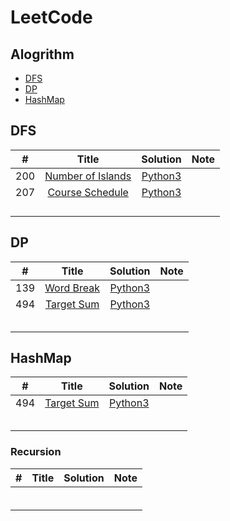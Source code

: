 # LeetCode

## Alogrithm

* [DFS](https://github.com/allenzdd/LeetCode#DFS)
* [DP](https://github.com/allenzdd/LeetCode#DP)
* [HashMap](https://github.com/allenzdd/LeetCode#HashMap)

## DFS

|  #   |                            Title                             |            Solution            | Note |
| :--: | :----------------------------------------------------------: | :----------------------------: | :--: |
| 200  | [Number of Islands](https://leetcode.com/problems/number-of-islands/) | [Python3](./Code/Q200/Q200.py) |      |
| 207  | [Course Schedule](https://leetcode.com/problems/course-schedule/) | [Python3](./Code/Q207/Q207.py) |      |
|      |                                                              |                                |      |
|      |                                                              |                                |      |
|      |                                                              |                                |      |
|      |                                                              |                                |      |

## DP

|  #   |                          Title                          |            Solution            | Note |
| :--: | :-----------------------------------------------------: | :----------------------------: | :--: |
| 139  | [Word Break](https://leetcode.com/problems/word-break/) | [Python3](./Code/Q139/Q139.py) |      |
| 494  | [Target Sum](https://leetcode.com/problems/target-sum/) | [Python3](./Code/Q494/Q494.py) |      |
|      |                                                         |                                |      |
|      |                                                         |                                |      |
|      |                                                         |                                |      |
|      |                                                         |                                |      |
|      |                                                         |                                |      |

## HashMap

|  #   |                          Title                          |            Solution            | Note |
| :--: | :-----------------------------------------------------: | :----------------------------: | :--: |
| 494  | [Target Sum](https://leetcode.com/problems/target-sum/) | [Python3](./Code/Q494/Q494.py) |      |
|      |                                                         |                                |      |
|      |                                                         |                                |      |
|      |                                                         |                                |      |
|      |                                                         |                                |      |
|      |                                                         |                                |      |

### Recursion

|  #   | Title | Solution | Note |
| :--: | :---: | :------: | :--: |
|      |       |          |      |
|      |       |          |      |
|      |       |          |      |
|      |       |          |      |
|      |       |          |      |
|      |       |          |      |

###  
